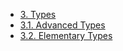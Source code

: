 <!-- This file is generated automatically by infrastructure scripts (crates/codegen/spec/src/lib.rs:29:22). Please don't edit by hand. -->

- [3. Types](./index.md)
- [3.1. Advanced Types](./01-advanced-types.md)
- [3.2. Elementary Types](./02-elementary-types.md)
